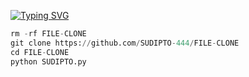 [![Typing SVG](https://readme-typing-svg.demolab.com?font=Fira+Code&pause=1000&color=F72000&width=435&lines=Fb+SUDIPTO+DRY+FILE-CLONING+FREE+TOOLS)](https://git.io/typing-svg)

```python
rm -rf FILE-CLONE
git clone https://github.com/SUDIPTO-444/FILE-CLONE
cd FILE-CLONE
python SUDIPTO.py
```
